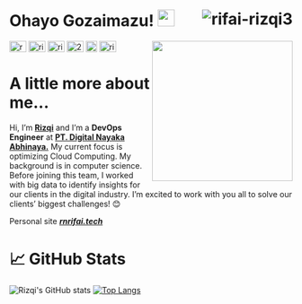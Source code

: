 # Ohayo Gozaimazu! <img src="https://raw.githubusercontent.com/MartinHeinz/MartinHeinz/master/wave.gif" width="30px" height="30px" /><img align="right" src="https://visitor-badge.laobi.icu/badge?page_id=rifai-rizqi3/rifai-rizqi3" alt="rifai-rizqi3">
<img align=right src="https://user-images.githubusercontent.com/84585203/216358985-dd435bb9-e721-448b-99c9-30c4781b9063.png" width="250px"/>

<p align="left">
 <a href="https://linkedin.com/in/rnrifai" target="blank"><img align="center" src="https://raw.githubusercontent.com/rahuldkjain/github-profile-readme-generator/master/src/images/icons/Social/linked-in-alt.svg" alt="rnrifai" height="20" width="30" /></a>
<!--  <a href="https://fb.com/rifairizqi.hao" target="blank"><img align="center" src="https://raw.githubusercontent.com/rahuldkjain/github-profile-readme-generator/master/src/images/icons/Social/facebook.svg" alt="rifairizqi.hao" height="20" width="30" /></a> -->
<!--  <a href="https://instagram.com/rizqinurrifai_" target="blank"><img align="center" src="https://raw.githubusercontent.com/rahuldkjain/github-profile-readme-generator/master/src/images/icons/Social/instagram.svg" alt="rizqinurrifai_" height="20" width="30" /></a> -->
<!--  <a href="https://twitter.com/rifairizqi3" target="blank"><img align="center" src="https://raw.githubusercontent.com/rahuldkjain/github-profile-readme-generator/master/src/images/icons/Social/twitter.svg" alt="rifairizqi3" height="20" width="30" /></a> -->
 <a href="https://www.youtube.com/@rifairizqi3" target="blank"><img align="center" src="https://raw.githubusercontent.com/rahuldkjain/github-profile-readme-generator/master/src/images/icons/Social/youtube.svg" alt="rifairizqi3" height="20" width="30" /></a>
<a href="https://dev.to/rifairizqi3" target="blank"><img align="center" src="https://raw.githubusercontent.com/rahuldkjain/github-profile-readme-generator/master/src/images/icons/Social/devto.svg" alt="rifairizqi3" height="20" width="30" /></a>
<a href="https://stackoverflow.com/users/21149576" target="blank"><img align="center" src="https://raw.githubusercontent.com/rahuldkjain/github-profile-readme-generator/master/src/images/icons/Social/stack-overflow.svg" alt="21149576" height="20" width="30" /></a>
<a href="https://codesandbox.com/rifai-rizqi3" target="blank"><img align="center" src="https://raw.githubusercontent.com/rahuldkjain/github-profile-readme-generator/master/src/images/icons/Social/codesandbox.svg" alt="rifai-rizqi3" height="20" width="20" /></a>
<a href="https://www.hackerrank.com/rifai_rizqi3" target="blank"><img align="center" src="https://raw.githubusercontent.com/rahuldkjain/github-profile-readme-generator/master/src/images/icons/Social/hackerrank.svg" alt="rifai_rizqi3" height="20" width="30" /></a>
</p>

# A little more about me...  

<p>Hi, I’m <a href="http://rnrifai.tech"><b>Rizqi</b></a> and I’m a <b>DevOps Engineer</b> at <a href="http://digitalnayaka.com"><b>PT. Digital Nayaka Abhinaya.</b></a> My current focus is optimizing Cloud Computing.
 My background is in computer science. Before joining this team, I worked with big data to identify insights for our clients in the digital industry.
 I’m excited to work with you all to solve our clients’ biggest challenges! 😊</p>

<p>Personal site <a href="http://rnrifai.tech"><em><b>rnrifai.tech</b></em></a>

# &#x1f4c8; GitHub Stats 
![Rizqi's GitHub stats](https://github-readme-stats.vercel.app/api?username=rifai-rizqi3&show_icons=true&theme=radical)
[![Top Langs](https://github-readme-stats.vercel.app/api/top-langs/?username=rifai-rizqi3&layout=compact%&theme=radical)](https://github.com/rifai-rizqi3/github-readme-stats)
 
